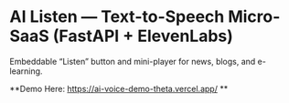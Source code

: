 # AI Listen — Text-to-Speech Micro-SaaS (FastAPI + ElevenLabs)

Embeddable “Listen” button and mini-player for news, blogs, and e-learning.

**Demo Here: https://ai-voice-demo-theta.vercel.app/ **
